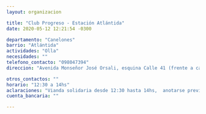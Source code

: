 ```yaml
---
layout: organizacion

title: "Club Progreso - Estación Atlántida"
date: 2020-05-12 12:21:54 -0300

departamento: "Canelones"
barrio: "Atlántida"
actividades: "Olla"
necesidades: ""
telefono_contacto: "098047394"
direccion: "Avenida Monseñor José Orsali, esquina Calle 41 (frente a carnicería progreso)"

otros_contactos: ""
horario: "12:30 a 14hs"
aclaraciones: "Vianda solidaria desde 12:30 hasta 14hs,  anotarse previamente por telefono, llevar recipiente"
cuenta_bancaria: ""

---
```


